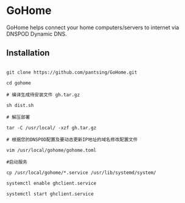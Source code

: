 GoHome
======

GoHome helps connect your home computers/servers to internet via DNSPOD Dynamic DNS.

Installation
------
<pre><code>
git clone https://github.com/pantsing/GoHome.git

cd gohome

# 编译生成待安装文件 gh.tar.gz

sh dist.sh

# 解压部署

tar -C /usr/local/ -xzf gh.tar.gz

# 根据您的DNSPOD配置及要动态更新IP地址的域名修改配置文件

vim /usr/local/gohome/gohome.toml

#启动服务

cp /usr/local/gohome/*.service /usr/lib/systemd/system/

systemctl enable ghclient.service

systemctl start ghclient.service
</code></pre>
